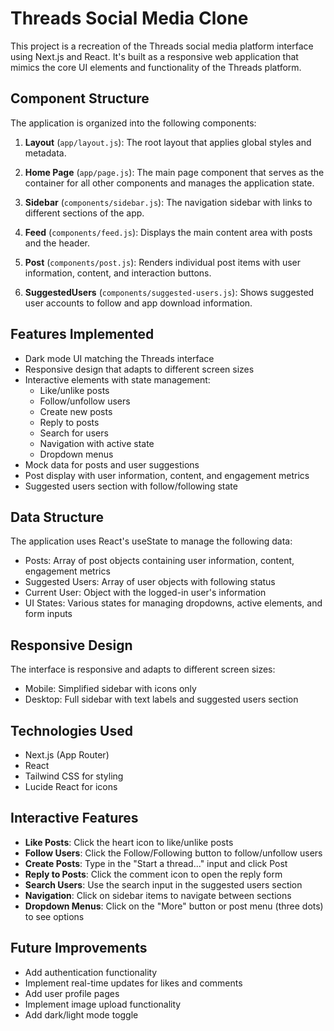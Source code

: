 # Threads Social Media Clone

This project is a recreation of the Threads social media platform interface using Next.js and React. It's built as a responsive web application that mimics the core UI elements and functionality of the Threads platform.

## Component Structure

The application is organized into the following components:

1. **Layout** (`app/layout.js`): The root layout that applies global styles and metadata.

2. **Home Page** (`app/page.js`): The main page component that serves as the container for all other components and manages the application state.

3. **Sidebar** (`components/sidebar.js`): The navigation sidebar with links to different sections of the app.

4. **Feed** (`components/feed.js`): Displays the main content area with posts and the header.

5. **Post** (`components/post.js`): Renders individual post items with user information, content, and interaction buttons.

6. **SuggestedUsers** (`components/suggested-users.js`): Shows suggested user accounts to follow and app download information.

## Features Implemented

- Dark mode UI matching the Threads interface
- Responsive design that adapts to different screen sizes
- Interactive elements with state management:
  - Like/unlike posts
  - Follow/unfollow users
  - Create new posts
  - Reply to posts
  - Search for users
  - Navigation with active state
  - Dropdown menus
- Mock data for posts and user suggestions
- Post display with user information, content, and engagement metrics
- Suggested users section with follow/following state

## Data Structure

The application uses React's useState to manage the following data:

- Posts: Array of post objects containing user information, content, engagement metrics
- Suggested Users: Array of user objects with following status
- Current User: Object with the logged-in user's information
- UI States: Various states for managing dropdowns, active elements, and form inputs

## Responsive Design

The interface is responsive and adapts to different screen sizes:
- Mobile: Simplified sidebar with icons only
- Desktop: Full sidebar with text labels and suggested users section

## Technologies Used

- Next.js (App Router)
- React
- Tailwind CSS for styling
- Lucide React for icons

## Interactive Features

- **Like Posts**: Click the heart icon to like/unlike posts
- **Follow Users**: Click the Follow/Following button to follow/unfollow users
- **Create Posts**: Type in the "Start a thread..." input and click Post
- **Reply to Posts**: Click the comment icon to open the reply form
- **Search Users**: Use the search input in the suggested users section
- **Navigation**: Click on sidebar items to navigate between sections
- **Dropdown Menus**: Click on the "More" button or post menu (three dots) to see options

## Future Improvements

- Add authentication functionality
- Implement real-time updates for likes and comments
- Add user profile pages
- Implement image upload functionality
- Add dark/light mode toggle

